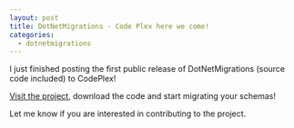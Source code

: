 ```yaml
---
layout: post
title: DotNetMigrations - Code Plex here we come!
categories:
  - dotnetmigrations
---
```

I just finished posting the first public release of DotNetMigrations (source code included) to CodePlex!

[Visit the project](http://www.codeplex.com/dotnetmigrations), download the code and
start migrating your schemas!

Let me know if you are interested in contributing to the project.